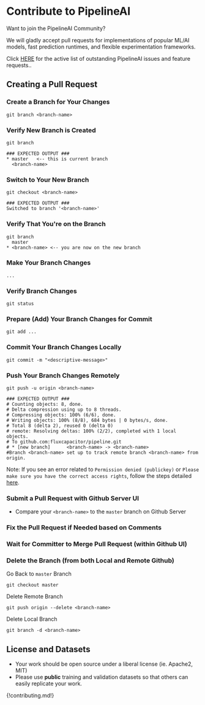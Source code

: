 # Contribute to PipelineAI 
Want to join the PipelineAI Community?  

We will gladly accept pull requests for implementations of popular ML/AI models, fast prediction runtimes, and flexible experimentation frameworks.

Click [HERE](https://github.com/fluxcapacitor/pipeline/issues) for the active list of outstanding PipelineAI issues and feature requests..

## Creating a Pull Request
### Create a Branch for Your Changes
```
git branch <branch-name>
```

### Verify New Branch is Created
```
git branch

### EXPECTED OUTPUT ###
* master   <-- this is current branch
  <branch-name>
```

### Switch to Your New Branch
```
git checkout <branch-name>

### EXPECTED OUTPUT ###
Switched to branch '<branch-name>'
```

### Verify That You're on the Branch
```
git branch
  master
* <branch-name> <-- you are now on the new branch
```

### Make Your Branch Changes
```
...
```

### Verify Branch Changes
```
git status
```

### Prepare (Add) Your Branch Changes for Commit
```
git add ...
```

### Commit Your Branch Changes Locally
```
git commit -m "<descriptive-message>"
```

### Push Your Branch Changes Remotely
```
git push -u origin <branch-name>

### EXPECTED OUTPUT ###
# Counting objects: 8, done.
# Delta compression using up to 8 threads.
# Compressing objects: 100% (6/6), done.
# Writing objects: 100% (8/8), 684 bytes | 0 bytes/s, done.
# Total 8 (delta 2), reused 0 (delta 0)
# remote: Resolving deltas: 100% (2/2), completed with 1 local objects.
# To github.com:fluxcapacitor/pipeline.git
# * [new branch]      <branch-name> -> <branch-name>
#Branch <branch-name> set up to track remote branch <branch-name> from origin.
```
Note:  If you see an error related to `Permission denied (publickey)` or `Please make sure you have the correct access rights`, follow the steps detailed [here](Github-Notes#start-your-ssh-authentication-agent).

### Submit a Pull Request with Github Server UI
* Compare your `<branch-name>` to the `master` branch on Github Server

### Fix the Pull Request if Needed based on Comments

### Wait for Committer to Merge Pull Request (within Github UI)

### Delete the Branch (from both Local and Remote Github)
Go Back to `master` Branch
```
git checkout master
```

Delete Remote Branch
```
git push origin --delete <branch-name>
```

Delete Local Branch
```
git branch -d <branch-name>
```
 
## License and Datasets 
* Your work should be open source under a liberal license (ie. Apache2, MIT)
* Please use **public** training and validation datasets so that others can easily replicate your work.

{!contributing.md!}
